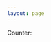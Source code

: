 ```yaml
---
layout: page
---
```


Counter:

<div id="counter"></div>
<script>
    var xhr = new XMLHttpRequest();
    xhr.onreadystatechange = function () {
        if(xhr.readyState == 4) {
            var es = new EventSource('http://api.livecounter.org/counters/1/stream/');
            es.addEventListener('message', function (e) {
                var el = document.getElementById('counter');
                el.innerText = e.data;
            }, false);
        }
    };
    xhr.open('POST', 'http://api.livecounter.org/counters/1/');
    xhr.send();
</script>

